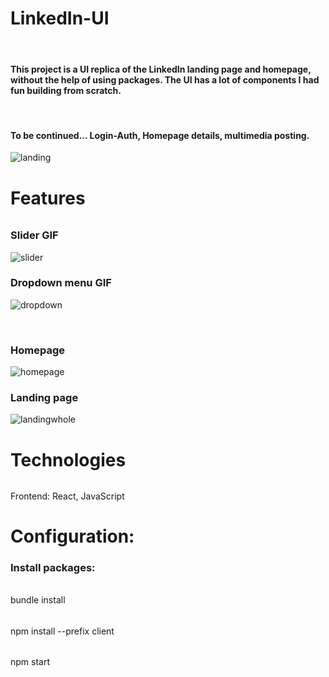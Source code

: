 # LinkedIn-UI
<br>
<h4>This project is a UI replica of the LinkedIn landing page and homepage, without the help of using packages. The UI has a lot of components I had fun building from scratch.</h4>
<br>
<h4>To be continued... Login-Auth, Homepage details, multimedia posting.</h4>
<image src="https://github.com/ChefJoseph/LinkedIn-UI/blob/main/public/images/Landing-1.3.png" alt="landing"/>
<br>

# Features 
######
<p float="left">
  <h3>Slider GIF</h3>
  <image src="https://github.com/ChefJoseph/LinkedIn-UI/blob/main/public/images/Screen_Recording_-_Slider_AdobeExpress.gif" alt="slider"/>
</p>
<p float="right">
  <h3>Dropdown menu GIF</h3>
  <image src="https://github.com/ChefJoseph/LinkedIn-UI/blob/main/public/images/Screen_Recording-_Dropdown_AdobeExpress.gif" alt="dropdown"/>
</p>
<br>
<h3>Homepage</h3>
<image src="https://github.com/ChefJoseph/LinkedIn-UI/blob/main/public/images/Home-1.png" alt="homepage"/>
<br>
<h3>Landing page</h3>
<image src="https://github.com/ChefJoseph/LinkedIn-UI/blob/main/public/images/Landing-whole.png" alt="landingwhole"/>

# Technologies
######
Frontend: React, JavaScript
######

# Configuration:
### Install packages:
######
bundle install
######
npm install --prefix client
######
npm start
######

